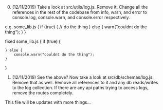 0. (12/11/2019) Take a look at src/utils/log.js. Remove it. Change all the references in the rest of the codebase from info, warn, and error to console.log, console.warn, and console.error respectively.

e.g.
some_lib.js
{
    if (true) {
        // do the thing
    } else {
        warn("couldnt do the thing");
    }
}

fixed some_lib.js
{
    if (true) {

    } else {
        console.warn("couldnt do the thing");
    }
}

1. (12/11/2019) See the above? Now take a look at src/db/schemas/log.js. Remove that as well. Remove all references to it and any db reads/writes to the log collection. If there are any api paths trying to access logs, remove the routes completely.

This file will be updates with more things...

